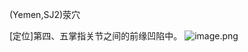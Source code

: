 (Yemen,SJ2)荥穴

[定位]第四、五掌指关节之间的前缘凹陷中。
![image.png](https://picgo18719498306.oss-cn-guangzhou.aliyuncs.com/20250424000238575.png)
